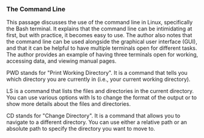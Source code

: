 ### The Command Line

This passage discusses the use of the command line in Linux, specifically the Bash terminal. It explains that the command line can be intimidating at first, but with practice, it becomes easy to use. The author also notes that the command line can be used alongside the graphical user interface (GUI), and that it can be helpful to have multiple terminals open for different tasks. The author provides an example of having three terminals open for working, accessing data, and viewing manual pages. 

PWD stands for "Print Working Directory". It is a command that tells you which directory you are currently in (i.e., your current working directory).

LS is a command that lists the files and directories in the current directory. You can use various options with ls to change the format of the output or to show more details about the files and directories.

CD stands for "Change Directory". It is a command that allows you to navigate to a different directory. You can use either a relative path or an absolute path to specify the directory you want to move to.
